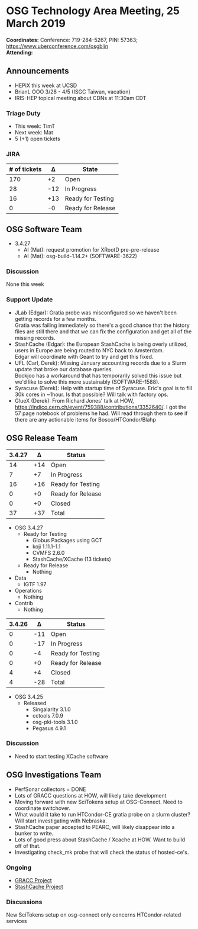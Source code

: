 # OSG Technology Area Meeting, 25 March 2019

**Coordinates:** Conference: 719-284-5267, PIN: 57363; <https://www.uberconference.com/osgblin>  
**Attending:**   


## Announcements

-   HEPiX this week at UCSD
-   BrianL OOO 3/28 - 4/5 (ISGC Taiwan, vacation)
-   IRIS-HEP topical meeting about CDNs at 11:30am CDT


### Triage Duty

-   This week: TimT
-   Next week: Mat
-   5 (+1) open tickets


### JIRA

| # of tickets | &Delta; | State             |
|------------ |------- |----------------- |
| 170          | +2      | Open              |
| 28           | -12     | In Progress       |
| 16           | +13     | Ready for Testing |
| 0            | -0      | Ready for Release |


## OSG Software Team

-   3.4.27  
    -   AI (Mat): request promotion for XRootD pre-pre-release
    -   AI (Mat): osg-build-1.14.2+ (SOFTWARE-3622)


### Discussion

None this week  


### Support Update

-   JLab (Edgar): Gratia probe was misconfigured so we haven't been getting records for a few months.  
    Gratia was failing immediately so there's a good chance that the history files are still there and that we can fix the configuration and get all of the missing records.
-   StashCache (Edgar): the European StashCache is being overly utilized, users in Europe are being routed to NYC back to Amsterdam.  
    Edgar will coordinate with Geant to try and get this fixed.
-   UFL (Carl, Derek): Missing January accounting records due to a Slurm update that broke our database queries.  
    Bockjoo has a workaround that has temporarily solved this issue but we'd like to solve this more sustainably (SOFTWARE-1588).
- 	Syracuse (Derek): Help with startup time of Syracuse.  Eric's goal is to fill 30k cores in ~1hour.  Is that possible?  Will talk with factory ops.
-   GlueX (Derek): From Richard Jones' talk at HOW, https://indico.cern.ch/event/759388/contributions/3352640/.  I got the 57 page notebook of problems he had.  Will read through them to see if there are any actionable items for Bosco/HTCondor/Blahp


## OSG Release Team

| 3.4.27 | &Delta; | Status            |
|------ |------- |----------------- |
| 14     | +14     | Open              |
| 7      | +7      | In Progress       |
| 16     | +16     | Ready for Testing |
| 0      | +0      | Ready for Release |
| 0      | +0      | Closed            |
| 37     | +37     | Total             |

-   OSG 3.4.27
    -   Ready for Testing  
        -   Globus Packages using GCT
        -   koji 1.11.1-1.1
        -   CVMFS 2.6.0
        -   StashCache/XCache (13 tickets)
    -   Ready for Release  
        -   Nothing
-   Data  
    -   IGTF 1.97
-   Operations  
    -   Nothing
-   Contrib  
    -   Nothing


| 3.4.26 | &Delta; | Status            |
|------ |------- |----------------- |
| 0      | -11     | Open              |
| 0      | -17     | In Progress       |
| 0      | -4      | Ready for Testing |
| 0      | +0      | Ready for Release |
| 4      | +4      | Closed            |
| 4      | -28     | Total             |

-   OSG 3.4.25
    -   Released
        -   Singalarity 3.1.0
        -   cctools 7.0.9
        -   osg-pki-tools 3.1.0
        -   Pegasus 4.9.1


### Discussion

-   Need to start testing XCache software


## OSG Investigations Team

-   PerfSonar collectors = DONE
-   Lots of GRACC questions at HOW, will likely take development
-   Moving forward with new SciTokens setup at OSG-Connect.  Need to coordinate switchover.
-   What would it take to run HTCondor-CE gratia probe on a slurm cluster?  Will start investigating with Nebraska.
-   StashCache paper accepted to PEARC, will likely disappear into a bunker to write.
-   Lots of good press about StashCache / Xcache at HOW.  Want to build off of that.
-   Investigating check_mk probe that will check the status of hosted-ce's.


### Ongoing

-   [GRACC Project](https://opensciencegrid.atlassian.net/projects/GRACC)
-   [StashCache Project](http://opensciencegrid.org/docs/data/stashcache/overview/)


### Discussions

New SciTokens setup on osg-connect only concerns HTCondor-related services
